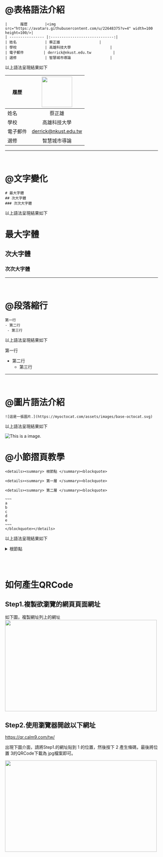 
# @表格語法介紹

``` 
|      履歷        |<img src="https://avatars.githubusercontent.com/u/22648375?v=4" width=100 height=100/>|
| ---------------- |:-----------------------------:|
| 姓名             | 蔡正雄                  |
| 學校             | 高雄科技大學                  |
| 電子郵件         | derrick@nkust.edu.tw          |
| 選修             | 智慧城市導論                  |

```
以上語法呈現結果如下

|      履歷        |<img src="https://avatars.githubusercontent.com/u/22648375?v=4" width=100 height=100/>|
| ---------------- |:-----------------------------:|
| 姓名             | 蔡正雄                  |
| 學校             | 高雄科技大學                  |
| 電子郵件         | derrick@nkust.edu.tw          |
| 選修             | 智慧城市導論                  |

<hr><br>

# @文字變化<br>
```
# 最大字體
## 次大字體
### 次次大字體

```

以上語法呈現結果如下<br>

# 最大字體
## 次大字體
### 次次大字體

<hr><br>

# @段落縮行<br>
```
第一行
- 第二行
 - 第三行
```

以上語法呈現結果如下<br>

第一行
- 第二行
  - 第三行

<hr><br>

# @圖片語法介紹<br>
```
![這是一張圖片.](https://myoctocat.com/assets/images/base-octocat.svg)
```

以上語法呈現結果如下<br>

![This is a image.](https://myoctocat.com/assets/images/base-octocat.svg)


# @小節摺頁教學

```
<details><summary> 根節點 </summary><blockquote>

<details><summary> 第一層 </summary><blockquote>

<details><summary> 第二層 </summary><blockquote>

~~~
a
b
c
d
e
~~~
</blockquote></details>
```

以上語法呈現結果如下<br>

<details><summary> 根節點 </summary><blockquote>
<details><summary> 第一層 </summary><blockquote>
<details><summary> 第二層 </summary><blockquote>
~~~
a
b
c
d
e
~~~
</blockquote></details>
</blockquote></details>
 </blockquote></details>

<br><br>

# 如何產生QRCode

## Step1.複製欲瀏覽的網頁頁面網址 <br>
如下圖，複製網址列上的網址<br>
<img src="https://github.com/derricktsai0904/Course/blob/main/2024.02%20%E6%99%BA%E6%85%A7%E5%9F%8E%E5%B8%82%E5%B0%8E%E8%AB%96/2024.04.12%20%E7%AC%AC%E4%B8%83%E5%A0%82/01.jpg" width=500 height=300 /><br>

## Step2.使用瀏覽器開啟以下網址 <br>
https://qr.calm9.com/tw/ <br>

出現下圖介面，請將Step1.的網址貼到 1 的位置，然後按下 2 產生條碼，最後將位置 3的QRCode下載為 jpg檔案即可。

<img src="https://github.com/derricktsai0904/Course/blob/main/2024.02%20%E6%99%BA%E6%85%A7%E5%9F%8E%E5%B8%82%E5%B0%8E%E8%AB%96/2024.04.12%20%E7%AC%AC%E4%B8%83%E5%A0%82/02.png" width=500 height=300 /><br>














